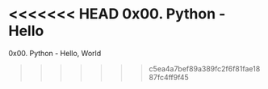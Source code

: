 <<<<<<< HEAD
0x00. Python - Hello
=======
0x00. Python - Hello, World
>>>>>>> c5ea4a7bef89a389fc2f6f81fae1887fc4ff9f45
